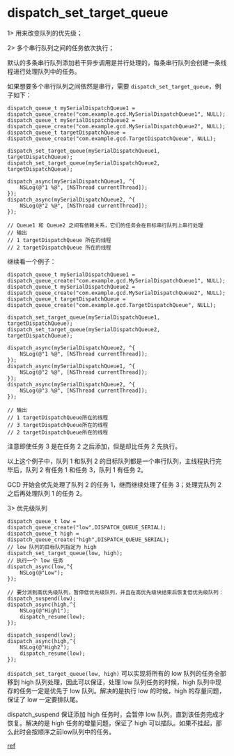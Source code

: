 
# dispatch_set_target_queue

1> 用来改变队列的优先级；

2> 多个串行队列之间的任务依次执行；

默认的多条串行队列添加若干异步调用是并行处理的，每条串行队列会创建一条线程进行处理队列中的任务。

如果想要多个串行队列之间依然是串行，需要 `dispatch_set_target_queue`，例子如下：

```objc
dispatch_queue_t mySerialDispatchQueue1 = dispatch_queue_create("com.example.gcd.MySerialDispatchQueue1", NULL);
dispatch_queue_t mySerialDispatchQueue2 = dispatch_queue_create("com.example.gcd.MySerialDispatchQueue2", NULL);
dispatch_queue_t targetDispatchQueue = dispatch_queue_create("com.example.gcd.TargetDispatchQueue", NULL);

dispatch_set_target_queue(mySerialDispatchQueue1, targetDispatchQueue);
dispatch_set_target_queue(mySerialDispatchQueue2, targetDispatchQueue);

dispatch_async(mySerialDispatchQueue1, ^{
    NSLog(@"1 %@", [NSThread currentThread]);
});
dispatch_async(mySerialDispatchQueue2, ^{
    NSLog(@"2 %@", [NSThread currentThread]);
});

// Queue1 和 Queue2 之间有依赖关系，它们的任务会在目标串行队列上串行处理
// 输出
// 1 targetDispatchQueue 所在的线程
// 2 targetDispatchQueue 所在的线程
```

继续看一个例子：

```objc
dispatch_queue_t mySerialDispatchQueue1 = dispatch_queue_create("com.example.gcd.MySerialDispatchQueue1", NULL);
dispatch_queue_t mySerialDispatchQueue2 = dispatch_queue_create("com.example.gcd.MySerialDispatchQueue2", NULL);
dispatch_queue_t targetDispatchQueue = dispatch_queue_create("com.example.gcd.TargetDispatchQueue", NULL);

dispatch_set_target_queue(mySerialDispatchQueue1, targetDispatchQueue);
dispatch_set_target_queue(mySerialDispatchQueue2, targetDispatchQueue);

dispatch_async(mySerialDispatchQueue2, ^{
    NSLog(@"1 %@", [NSThread currentThread]);
});
dispatch_async(mySerialDispatchQueue1, ^{
    NSLog(@"2 %@", [NSThread currentThread]);
});
dispatch_async(mySerialDispatchQueue2, ^{
    NSLog(@"3 %@", [NSThread currentThread]);
});

// 输出
// 1 targetDispatchQueue所在的线程
// 3 targetDispatchQueue所在的线程
// 2 targetDispatchQueue所在的线程
```

注意即使任务 3 是在任务 2 之后添加，但是却比任务 2 先执行。

以上这个例子中，队列 1 和队列 2 的目标队列都是一个串行队列，主线程执行完毕后，队列 2 有任务 1 和任务 3，队列 1 有任务 2。

GCD 开始会优先处理了队列 2 的任务 1，继而继续处理了任务 3；处理完队列 2 之后再处理队列 1 的任务 2。

3> 优先级队列

```
dispatch_queue_t low = dispatch_queue_create("low",DISPATCH_QUEUE_SERIAL);
dispatch_queue_t high = dispatch_queue_create("high",DISPATCH_QUEUE_SERIAL);
// low 队列的目标队列指定为 high
dispatch_set_target_queue(low, high);
// 执行一个 low 任务
dispatch_async(low,^{
    NSLog(@"Low");
});

// 要分派到高优先级队列，暂停低优先级队列，并且在高优先级块结束后恢复低优先级队列：
dispatch_suspend(low);
dispatch_async(high,^{
    NSLog(@"High1");
    dispatch_resume(low);
});

dispatch_suspend(low);
dispatch_async(high,^{
    NSLog(@"High2");
    dispatch_resume(low);
});
```

`dispatch_set_target_queue(low, high)` 可以实现将所有的 low 队列的任务全部移到 high 队列处理，因此可以保证，处理 low 队列任务的时候，high 队列中现存的任务一定是优先于 low 队列。解决的是执行 low 的时候，high 的存量问题，保证了 low 一定要排队尾。

dispatch_suspend 保证添加 high 任务时，会暂停 low 队列，直到该任务完成才恢复。解决的是 high 任务的增量问题，保证了 high 可以插队。如果不挂起，那么此时会按顺序之前low队列中的任务。

[ref](https://norcy.github.io/wiki/iOS/GCD/dispatch_set_target_queue/)


